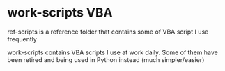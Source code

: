# work-scripts VBA

ref-scripts is a reference folder that contains some of VBA script I use frequently

work-scripts contains VBA scripts I use at work daily. Some of them have been retired and being used in Python instead (much simpler/easier)
